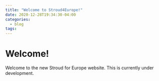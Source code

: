 ```yaml
---
title: "Welcome to Stroud4Europe!"
date: 2020-12-28T19:34:30-04:00
categories:
  - blog
tags:
---
```


# Welcome!  

Welcome to the new Stroud for Europe website. This is currently under development.
